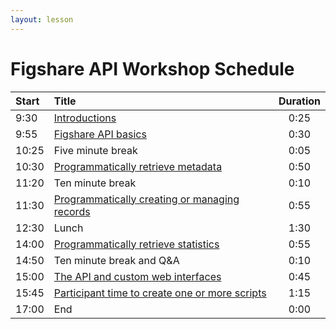 ```yaml
---
layout: lesson
---
```


# Figshare API Workshop Schedule

| Start  |  Title                                                                         | Duration            |
| :---   |    :----                                                                       |              :---:  |
| 9:30   | [Introductions](./workshop-introduction.html)                                  | 0:25                |
| 9:55   | [Figshare API basics](./workshop-api-basics.html)                              | 0:30                |
| 10:25  | Five minute break                                                              | 0:05                |
| 10:30  | [Programmatically retrieve metadata](./workshop-retrieve.html)                 | 0:50                |
| 11:20  | Ten minute break                                                               | 0:10                |
| 11:30  | [Programmatically creating or managing records](./workshop-create-manage.html) | 0:55                |
| 12:30  | Lunch                                                                          | 1:30                |
| 14:00  | [Programmatically retrieve statistics](./workshop-stats.html)                  | 0:55                |
| 14:50  | Ten minute break and Q&A                                                       | 0:10                |
| 15:00  | [The API and custom web interfaces](./workshop-custom-interface.html)          | 0:45                |
| 15:45  | [Participant time to create one or more scripts](./free-code.html)             | 1:15                |
| 17:00  | End                                                                            | 0:00                |


